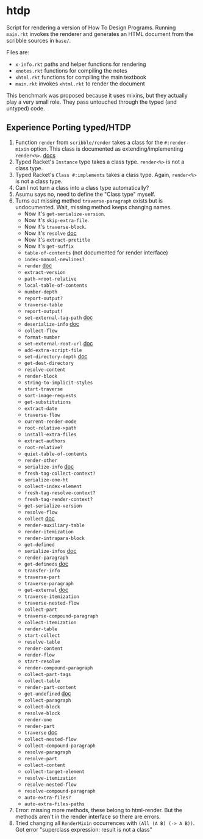 htdp
====

Script for rendering a version of How To Design Programs.
Running `main.rkt` invokes the renderer and generates an HTML document from the scribble sources in `base/`.

Files are:
- `x-info.rkt` paths and helper functions for rendering
- `xnotes.rkt` functions for compiling the notes
- `xhtml.rkt` functions for compiling the main textbook
- `main.rkt` invokes `xhtml.rkt` to render the document

This benchmark was proposed because it uses mixins, but they actually play a very small role.
They pass untouched through the typed (and untyped) code.


Experience Porting typed/HTDP
-----------------------------

1. Function `render` from `scribble/render` takes a class for the `#:render-mixin` option.
   This class is documented as extending/implementing `render<%>`. [docs](http://www.cs.utah.edu/plt/snapshots/current/doc/scribble/renderer.html?q=interface#%28def._%28%28lib._scribble%2Ftext-render..rkt%29._render-mixin%29%29)
2. Typed Racket's `Instance` type takes a class type. `render<%>` is not a class type.
3. Typed Racket's `Class #:implements` takes a class type. Again, `render<%>` is not a class type.
4. Can I not turn a class into a class type automatically?
5. Asumu says no, need to define the "Class type" myself.
6. Turns out missing method `traverse-paragraph` exists but is undocumented.
   Wait, missing method keeps changing names.
   - Now it's `get-serialize-version`.
   - Now it's `skip-extra-file`.
   - Now it's `traverse-block`.
   - Now it's `resolve` [doc](http://www.cs.utah.edu/plt/snapshots/current/doc/scribble/renderer.html?q=resolve#%28meth._%28%28%28lib._scribble%2Fbase-render..rkt%29._render~3c~25~3e%29._resolve%29%29)
   - Now it's `extract-pretitle`
   - Now it's `get-suffix`
   - `table-of-contents` (not documented for render interface)
   - `index-manual-newlines?`
   - `render` [doc](http://plt.eecs.northwestern.edu/snapshots/current/doc/scribble/renderer.html?q=table-of-contents#%28meth._%28%28%28lib._scribble%2Fbase-render..rkt%29._render~3c~25~3e%29._render%29%29)
   - `extract-version`
   - `path->root-relative`
   - `local-table-of-contents`
   - `number-depth`
   - `report-output?`
   - `traverse-table`
   - `report-output!`
   - `set-external-tag-path` [doc](http://plt.eecs.northwestern.edu/snapshots/current/doc/scribble/renderer.html?q=report-output%3F#%28meth._%28%28%28lib._scribble%2Fhtml-render..rkt%29._render-mixin%29._set-external-tag-path%29%29)
   - `deserialize-info` [doc](http://plt.eecs.northwestern.edu/snapshots/current/doc/scribble/renderer.html?q=report-output%3F#%28meth._%28%28%28lib._scribble%2Fbase-render..rkt%29._render~3c~25~3e%29._deserialize-info%29%29)
   - `collect-flow`
   - `format-number`
   - `set-external-root-url` [doc](http://plt.eecs.northwestern.edu/snapshots/current/doc/scribble/renderer.html?q=collect-flow#%28meth._%28%28%28lib._scribble%2Fhtml-render..rkt%29._render-mixin%29._set-external-root-url%29%29)
   - `add-extra-script-file`
   - `set-directory-depth` [doc](http://plt.eecs.northwestern.edu/snapshots/current/doc/scribble/renderer.html?q=add-extra-script-file#%28meth._%28%28%28lib._scribble%2Fhtml-render..rkt%29._render-multi-mixin%29._set-directory-depth%29%29)
   - `get-dest-directory`
   - `resolve-content`
   - `render-block`
   - `string-to-implicit-styles`
   - `start-traverse`
   - `sort-image-requests`
   - `get-substitutions`
   - `extract-date`
   - `traverse-flow`
   - `current-render-mode`
   - `root-relative->path`
   - `install-extra-files`
   - `extract-authors`
   - `root-relative?`
   - `quiet-table-of-contents`
   - `render-other`
   - `serialize-info` [doc](http://plt.eecs.northwestern.edu/snapshots/current/doc/scribble/renderer.html?q=root-relative-%3Epath#%28meth._%28%28%28lib._scribble%2Fbase-render..rkt%29._render~3c~25~3e%29._serialize-info%29%29)
   - `fresh-tag-collect-context?`
   - `serialize-one-ht`
   - `collect-index-element`
   - `fresh-tag-resolve-context?`
   - `fresh-tag-render-context?`
   - `get-serialize-version`
   - `resolve-flow`
   - `collect` [doc](http://docs.racket-lang.org/scribble/renderer.html?q=collect#%28meth._%28%28%28lib._scribble%2Fbase-render..rkt%29._render~3c~25~3e%29._collect%29%29)
   - `render-auxiliary-table`
   - `render-itemization`
   - `render-intrapara-block`
   - `get-defined`
   - `serialize-infos` [doc](http://docs.racket-lang.org/scribble/renderer.html?q=collect#%28meth._%28%28%28lib._scribble%2Fbase-render..rkt%29._render~3c~25~3e%29._serialize-infos%29%29)
   - `render-paragraph`
   - `get-defineds` [doc](http://docs.racket-lang.org/scribble/renderer.html?q=collect#%28meth._%28%28%28lib._scribble%2Fbase-render..rkt%29._render~3c~25~3e%29._get-defineds%29%29)
   - `transfer-info`
   - `traverse-part`
   - `traverse-paragraph`
   - `get-external` [doc](http://docs.racket-lang.org/scribble/renderer.html?q=collect#%28meth._%28%28%28lib._scribble%2Fbase-render..rkt%29._render~3c~25~3e%29._get-external%29%29)
   - `traverse-itemization`
   - `traverse-nested-flow`
   - `collect-part`
   - `traverse-compound-paragraph`
   - `collect-itemization`
   - `render-table`
   - `start-collect`
   - `resolve-table`
   - `render-content`
   - `render-flow`
   - `start-resolve`
   - `render-compound-paragraph`
   - `collect-part-tags`
   - `collect-table`
   - `render-part-content`
   - `get-undefined` [doc](http://docs.racket-lang.org/scribble/renderer.html?q=collect#%28meth._%28%28%28lib._scribble%2Fbase-render..rkt%29._render~3c~25~3e%29._get-undefined%29%29)
   - `collect-paragraph`
   - `collect-block`
   - `resolve-block`
   - `render-one`
   - `render-part`
   - `traverse` [doc](http://docs.racket-lang.org/scribble/renderer.html?q=collect#%28meth._%28%28%28lib._scribble%2Fbase-render..rkt%29._render~3c~25~3e%29._traverse%29%29)
   - `collect-nested-flow`
   - `collect-compound-paragraph`
   - `resolve-paragraph`
   - `resolve-part`
   - `collect-content`
   - `collect-target-element`
   - `resolve-itemization`
   - `resolve-nested-flow`
   - `resolve-compound-paragraph`
   - `auto-extra-files?`
   - `auto-extra-files-paths`
7. Error: missing more methods, these belong to html-render.
   But the methods aren't in the render interface so there are errors.
8. Tried changing all `RenderMixin` occurrences with `(All (A B) (-> A B))`.
   Got error "superclass expression: result is not a class"
